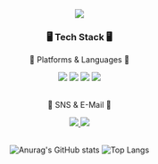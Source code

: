 <div align=center>
        <img src="https://capsule-render.vercel.app/api?type=transparent&text=[HoonC-corgi's%Github]&animation=twinkling&fontSize=70&fontColor=4B4B77" />

</div>
<div align=center>
        <h3>🖥️ Tech Stack 🖥️</h3>
        <p>📖 Platforms & Languages 📖</p>
</div>
<div align="center">
        <img src="https://img.shields.io/badge/Java-FF7800?style=flat&logo=Conda-Forge&logoColor=white" />
        <img src="https://img.shields.io/badge/Python-3776AB?style=flat&logo=python&logoColor=white" />
        <img src="https://img.shields.io/badge/YOLO-00FFFF?style=flat&logo=YOLO&logoColor=black" />
        <img src="https://img.shields.io/badge/pycharm-000000?style=flat&logo=pycharm&logoColor=white" />
        
        
</div>
<br>
<div align=center>
        <p>🪪 SNS & E-Mail 🪪</p>
</div>
<div align=center>
        <a href="mailto::tgh7544@naver.com">
                <img src="https://img.shields.io/badge/Mail-30B980?style=flat&logo=Gmail&logoColor=white" />
        </a>
        <a href="https://www.instagram.com_ftxm_sx.02/">
                <img src="https://img.shields.io/badge/Instagram-E4405F?style=flat&logo=instagram&logoColor=white" />
        </a>
</div>
<div align=center>
        <br>


![Anurag's GitHub stats](https://github-readme-stats.vercel.app/api?username=HoonC-corgi)
![Top Langs](https://github-readme-stats.vercel.app/api/top-langs/?username=HoonC-corgi)
